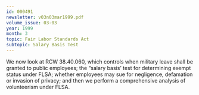 ```yaml
---
id: 000491
newsletter: v03n03mar1999.pdf
volume_issue: 03-03
year: 1999
month: 3
topic: Fair Labor Standards Act
subtopic: Salary Basis Test
---
```


We now look at RCW 38.40.060, which controls when military leave shall be granted to public employees; the “salary basis’ test for determining exempt status under FLSA; whether employees may sue for negligence, defamation or invasion of privacy; and then we perform a comprehensive analysis of volunteerism under FLSA.